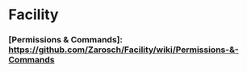 # Facility

### [Permissions & Commands]: https://github.com/Zarosch/Facility/wiki/Permissions-&-Commands
